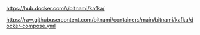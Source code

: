 https://hub.docker.com/r/bitnami/kafka/

https://raw.githubusercontent.com/bitnami/containers/main/bitnami/kafka/docker-compose.yml
